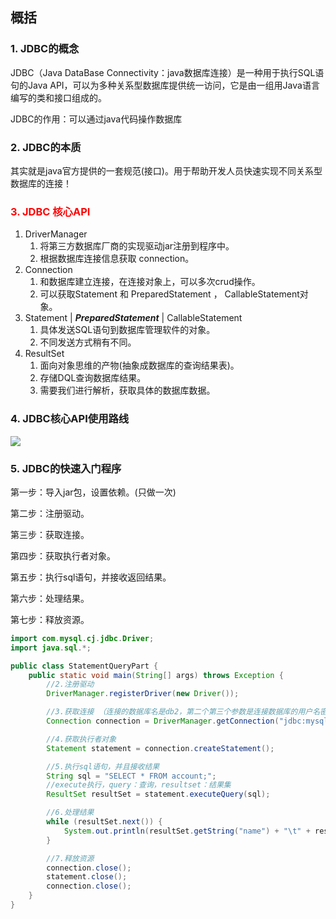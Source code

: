 ## 概括

### 1. JDBC的概念

JDBC（Java DataBase Connectivity：java数据库连接）是一种用于执行SQL语句的Java API，可以为多种关系型数据库提供统一访问，它是由一组用Java语言编写的类和接口组成的。

JDBC的作用：可以通过java代码操作数据库



### 2. JDBC的本质

其实就是java官方提供的一套规范(接口)。用于帮助开发人员快速实现不同关系型数据库的连接！



### **<font color="red">3. JDBC 核心API</font>**

1. DriverManager
   1. 将第三方数据库厂商的实现驱动jar注册到程序中。
   2. 根据数据库连接信息获取 connection。
2. Connection
   1. 和数据库建立连接，在连接对象上，可以多次crud操作。
   2. 可以获取Statement 和 PreparedStatement ， CallableStatement对象。
3. Statement | ***PreparedStatement*** | CallableStatement
   1. 具体发送SQL语句到数据库管理软件的对象。
   2. 不同发送方式稍有不同。
4. ResultSet
   1. 面向对象思维的产物(抽象成数据库的查询结果表)。
   2. 存储DQL查询数据库结果。
   3. 需要我们进行解析，获取具体的数据库数据。



### 4. JDBC核心API使用路线

![](https://github.com/myself54188/picx-images-hosting/raw/master/JDBCAPI使用路线.syveg0wya.webp)





### 5. JDBC的快速入门程序

第一步：导入jar包，设置依赖。(只做一次)

第二步：注册驱动。

第三步：获取连接。

第四步：获取执行者对象。

第五步：执行sql语句，并接收返回结果。

第六步：处理结果。

第七步：释放资源。

```java
import com.mysql.cj.jdbc.Driver;
import java.sql.*;

public class StatementQueryPart {
    public static void main(String[] args) throws Exception {
        //2.注册驱动
        DriverManager.registerDriver(new Driver());

        //3.获取连接 （连接的数据库名是db2，第二个第三个参数是连接数据库的用户名密码）
        Connection connection = DriverManager.getConnection("jdbc:mysql://127.0.0.1:3306/mysql_text_one", "root", "164578");

        //4.获取执行者对象
        Statement statement = connection.createStatement();

        //5.执行sql语句，并且接收结果
        String sql = "SELECT * FROM account;";
        //execute执行，query：查询，resultset：结果集
        ResultSet resultSet = statement.executeQuery(sql);

        //6.处理结果
        while (resultSet.next()) {
            System.out.println(resultSet.getString("name") + "\t" + resultSet.getString("money"));
        }

        //7.释放资源
        connection.close();
        statement.close();
        connection.close();
    }
}
```

